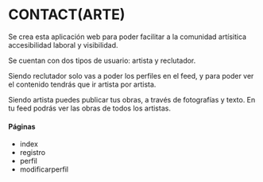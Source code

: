 # CONTACT(ARTE)

Se crea esta aplicación web para poder facilitar a la comunidad artísitica accesibilidad laboral y visibilidad.

Se cuentan con dos tipos de usuario: artista y reclutador. 

Siendo reclutador solo vas a poder los perfiles en el feed, y para poder ver el contenido tendrás que ir artista por artista.

Siendo artista puedes publicar tus obras, a través de fotografías y texto. 
En tu feed podrás ver las obras de todos los artistas.


#### Páginas    

<ul>
    <li>index</li>
    <li>registro</li>
    <li>perfil</li>
    <li>modificarperfil</li>
</ul>